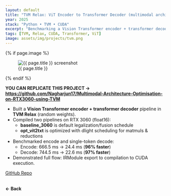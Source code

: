 ```yaml
---
layout: default
title: "TVM Relax: ViT Encoder to Transformer Decoder (multimodal architecture)"
year: 2025
stack: "Python • TVM • CUDA"
excerpt: "Benchmarking a Vision Transformer encoder + transformer decoder in TVM Relax with baseline vs. optimized pipelines."
tags: [TVM, Relax, CUDA, Transformer, ViT]
image: assets/img/projects/tvm.png
---
```


{% if page.image %}
<figure>
  <img src="{{ page.image | relative_url }}" alt="{{ page.title }} screenshot" loading="lazy">
  <figcaption>{{ page.title }}</figcaption>
</figure>
{% endif %}

**YOU CAN REPLICATE THIS PROJECT -> https://github.com/Nagharjun17/Multimodal-Architecture-Optimisation-on-RTX3060-using-TVM**

* Built a **Vision Transformer encoder + transformer decoder** pipeline in **TVM Relax** (random weights).
* Compiled two pipelines on RTX 3060 (float16):
  - **baseline_3060** is default legalization/fusion schedule
  - **opt_vit2txt** is optimized with dlight scheduling for matmuls & reductions
* Benchmarked encode and single-token decode:
  - Encode: 666.5 ms → 24.4 ms (**96% faster**)
  - Decode: 744.5 ms → 22.6 ms (**97% faster**)
* Demonstrated full flow: IRModule export to compilation to CUDA execution.

[GitHub Repo](https://github.com/Nagharjun17/Multimodal-Architecture-Optimisation-on-RTX3060-using-TVM)

<div style="margin-top: 2rem;">
  <a href="/learning" style="text-decoration: none; font-weight: bold;">← Back</a>
</div>
